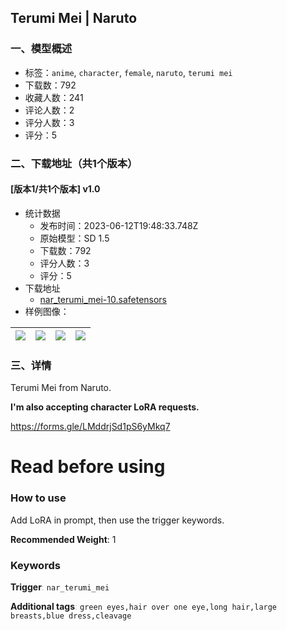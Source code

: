 ## Terumi Mei | Naruto
### 一、模型概述

- 标签：`anime`, `character`, `female`, `naruto`, `terumi mei`
- 下载数：792
- 收藏人数：241
- 评论人数：2
- 评分人数：3
- 评分：5

### 二、下载地址（共1个版本）

#### [版本1/共1个版本] v1.0

- 统计数据
  - 发布时间：2023-06-12T19:48:33.748Z
  - 原始模型：SD 1.5
  - 下载数：792
  - 评分人数：3
  - 评分：5
- 下载地址
  - [nar_terumi_mei-10.safetensors](https://civitai.com/api/download/models/94709)
- 样例图像：

| <img src="https://image.civitai.com/xG1nkqKTMzGDvpLrqFT7WA/795464a0-904d-4788-97d3-f270818adb8d/width=450/1122918.jpeg" /> | <img src="https://image.civitai.com/xG1nkqKTMzGDvpLrqFT7WA/164db932-32fd-482a-8095-36fb8e4fe722/width=450/1122917.jpeg" /> | <img src="https://image.civitai.com/xG1nkqKTMzGDvpLrqFT7WA/3239f061-c030-4d25-8949-08a77c81bda1/width=450/1122921.jpeg" /> | <img src="https://image.civitai.com/xG1nkqKTMzGDvpLrqFT7WA/6b098f8a-dfb6-4a47-a968-1df19f2bf240/width=450/1122923.jpeg" /> |
| ---- | ---- | ---- | ---- |


### 三、详情
<p>Terumi Mei from Naruto.</p><p></p><p><strong>I'm also accepting character LoRA requests.</strong></p><p><a target="_blank" rel="ugc" href="https://forms.gle/LMddrjSd1pS6yMkq7">https://forms.gle/LMddrjSd1pS6yMkq7</a></p><p></p><h1 id="read-before-using">Read before using</h1><h3 id="how-to-use">How to use</h3><p>Add LoRA in prompt, then use the trigger keywords.</p><p></p><p><strong>Recommended Weight</strong>: 1</p><p></p><h3 id="keywords">Keywords</h3><p><strong>Trigger</strong><span style="color:rgb(193, 194, 197)">: </span><code>nar_terumi_mei</code></p><p><strong>Additional tags</strong><span style="color:rgb(193, 194, 197)">: </span><code>green eyes,hair over one eye,long hair,large breasts,blue dress,cleavage</code></p><p></p>